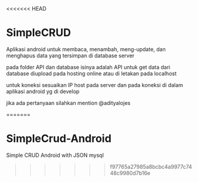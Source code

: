 <<<<<<< HEAD
# SimpleCRUD
Aplikasi android untuk membaca, menambah, meng-update, dan menghapus data yang tersimpan di database server

pada folder API dan database isinya adalah API untuk get data dari database
diupload pada hosting online atau di letakan pada localhost

untuk koneksi sesuaikan IP host pada server dan pada koneksi di dalam aplikasi 
android yg di develop

jika ada pertanyaan silahkan mention @adityalojes


=======
# SimpleCrud-Android
Simple CRUD Android with JSON mysql
>>>>>>> f97765a27985a8bcbc4a9977c7448c9980d7b16e
